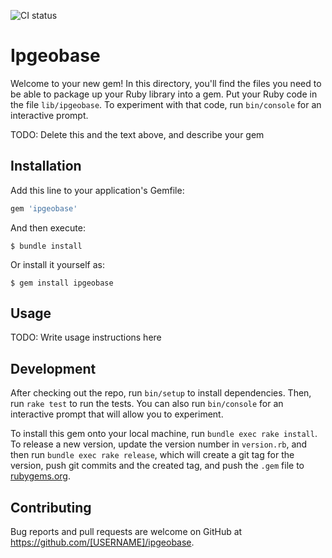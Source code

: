 ![CI status](https://github.com/ikenig/ipgeobase/actions/workflows/main.yml/badge.svg)

# Ipgeobase

Welcome to your new gem! In this directory, you'll find the files you need to be able to package up your Ruby library into a gem. Put your Ruby code in the file `lib/ipgeobase`. To experiment with that code, run `bin/console` for an interactive prompt.

TODO: Delete this and the text above, and describe your gem

## Installation

Add this line to your application's Gemfile:

```ruby
gem 'ipgeobase'
```

And then execute:

    $ bundle install

Or install it yourself as:

    $ gem install ipgeobase

## Usage

TODO: Write usage instructions here

## Development

After checking out the repo, run `bin/setup` to install dependencies. Then, run `rake test` to run the tests. You can also run `bin/console` for an interactive prompt that will allow you to experiment.

To install this gem onto your local machine, run `bundle exec rake install`. To release a new version, update the version number in `version.rb`, and then run `bundle exec rake release`, which will create a git tag for the version, push git commits and the created tag, and push the `.gem` file to [rubygems.org](https://rubygems.org).

## Contributing

Bug reports and pull requests are welcome on GitHub at https://github.com/[USERNAME]/ipgeobase.
